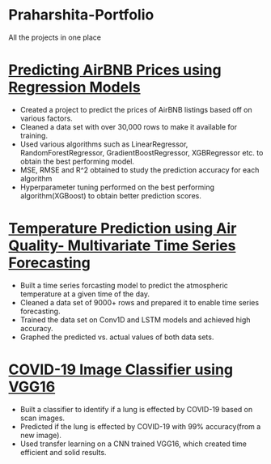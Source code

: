 # Praharshita-Portfolio
All the projects in one place

# [Predicting AirBNB Prices using Regression Models](https://github.com/pk2971/AirBNB-pricing-prediction-analysis/blob/main/AirBNB_pricing_prediction_analysis_Praharshita_Kaithepalli.ipynb)

- Created a project to predict the prices of AirBNB listings based off on various factors.
- Cleaned a data set with over 30,000 rows to make it available for training.
- Used various algorithms such as LinearRegressor, RandomForestRegressor, GradientBoostRegressor, XGBRegressor etc. to obtain the best performing model.
- MSE, RMSE and R^2 obtained to study the prediction accuracy for each algorithm
- Hyperparameter tuning performed on the best performing algorithm(XGBoost) to obtain better prediction scores.

# [Temperature Prediction using Air Quality- Multivariate Time Series Forecasting](https://github.com/pk2971/Air-Quality-vs-Temperature-time-series)

- Built a time series forcasting model to predict the atmospheric temperature at a given time of the day.
- Cleaned a data set of 9000+ rows and prepared it to enable time series forecasting.
- Trained the data set on Conv1D and LSTM models and achieved high accuracy.
- Graphed the predicted vs. actual values of both data sets.

# [COVID-19 Image Classifier using VGG16](https://github.com/pk2971/COVID-19-Image-Classification)

- Built a classifier to identify if a lung is effected by COVID-19 based on scan images.
- Predicted if the lung is effected by COVID-19 with 99% accuracy(from a new image).
- Used transfer learning on a CNN trained VGG16, which created time efficient and solid results.
